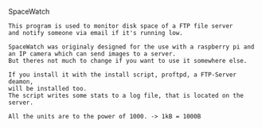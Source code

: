 SpaceWatch

    This program is used to monitor disk space of a FTP file server
    and notify someone via email if it's running low.

    SpaceWatch was originaly designed for the use with a raspberry pi and
    an IP camera which can send images to a server.
    But theres not much to change if you want to use it somewhere else.

    If you install it with the install script, proftpd, a FTP-Server deamon, 
    will be installed too.
    The script writes some stats to a log file, that is located on the server.

    All the units are to the power of 1000. -> 1kB = 1000B
